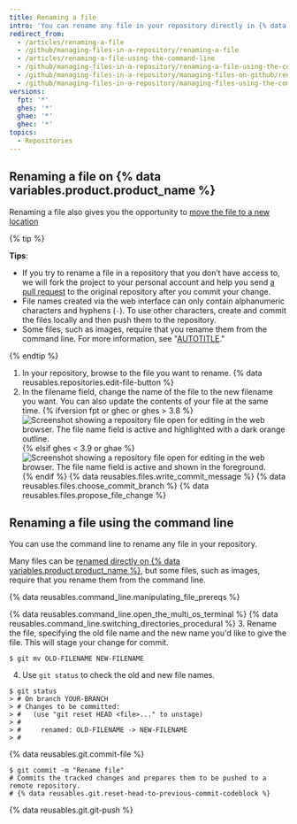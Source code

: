 ```yaml
---
title: Renaming a file
intro: 'You can rename any file in your repository directly in {% data variables.product.product_name %} or by using the command line.'
redirect_from:
  - /articles/renaming-a-file
  - /github/managing-files-in-a-repository/renaming-a-file
  - /articles/renaming-a-file-using-the-command-line
  - /github/managing-files-in-a-repository/renaming-a-file-using-the-command-line
  - /github/managing-files-in-a-repository/managing-files-on-github/renaming-a-file
  - /github/managing-files-in-a-repository/managing-files-using-the-command-line/renaming-a-file-using-the-command-line
versions:
  fpt: '*'
  ghes: '*'
  ghae: '*'
  ghec: '*'
topics:
  - Repositories
---
```


## Renaming a file on {% data variables.product.product_name %}

Renaming a file also gives you the opportunity to [move the file to a new location](/repositories/working-with-files/managing-files/moving-a-file-to-a-new-location)

{% tip %}

**Tips**:

- If you try to rename a file in a repository that you don’t have access to, we will fork the project to your personal account and help you send [a pull request](/pull-requests/collaborating-with-pull-requests/proposing-changes-to-your-work-with-pull-requests/about-pull-requests) to the original repository after you commit your change.
- File names created via the web interface can only contain alphanumeric characters and hyphens (`-`). To use other characters, create and commit the files locally and then push them to the repository.
- Some files, such as images, require that you rename them from the command line. For more information, see "[AUTOTITLE](/repositories/working-with-files/managing-files/renaming-a-file)."

{% endtip %}

1. In your repository, browse to the file you want to rename.
{% data reusables.repositories.edit-file-button %}
3. In the filename field, change the name of the file to the new filename you want. You can also update the contents of your file at the same time. {% ifversion fpt or ghec or ghes > 3.8 %}
![Screenshot showing a repository file open for editing in the web browser. The file name field is active and highlighted with a dark orange outline.](/assets/images/help/repository/changing-file-name.png) {% elsif ghes < 3.9 or ghae %}
![Screenshot showing a repository file open for editing in the web browser. The file name field is active and shown in the foreground.](/assets/images/enterprise/repository/changing-file-name.png) {% endif %}
{% data reusables.files.write_commit_message %}
{% data reusables.files.choose_commit_branch %}
{% data reusables.files.propose_file_change %}

## Renaming a file using the command line

You can use the command line to rename any file in your repository.

Many files can be [renamed directly on {% data variables.product.product_name %}](/repositories/working-with-files/managing-files/renaming-a-file), but some files, such as images, require that you rename them from the command line.

{% data reusables.command_line.manipulating_file_prereqs %}

{% data reusables.command_line.open_the_multi_os_terminal %}
{% data reusables.command_line.switching_directories_procedural %}
3. Rename the file, specifying the old file name and the new name you'd like to give the file. This will stage your change for commit.
  ```shell
  $ git mv OLD-FILENAME NEW-FILENAME
  ```
4. Use `git status` to check the old and new file names.
  ```shell
  $ git status
  > # On branch YOUR-BRANCH
  > # Changes to be committed:
  > #   (use "git reset HEAD <file>..." to unstage)
  > #
  > #     renamed: OLD-FILENAME -> NEW-FILENAME
  > #
  ```
{% data reusables.git.commit-file %}
  ```shell
  $ git commit -m "Rename file"
  # Commits the tracked changes and prepares them to be pushed to a remote repository.
  # {% data reusables.git.reset-head-to-previous-commit-codeblock %}
  ```
{% data reusables.git.git-push %}
